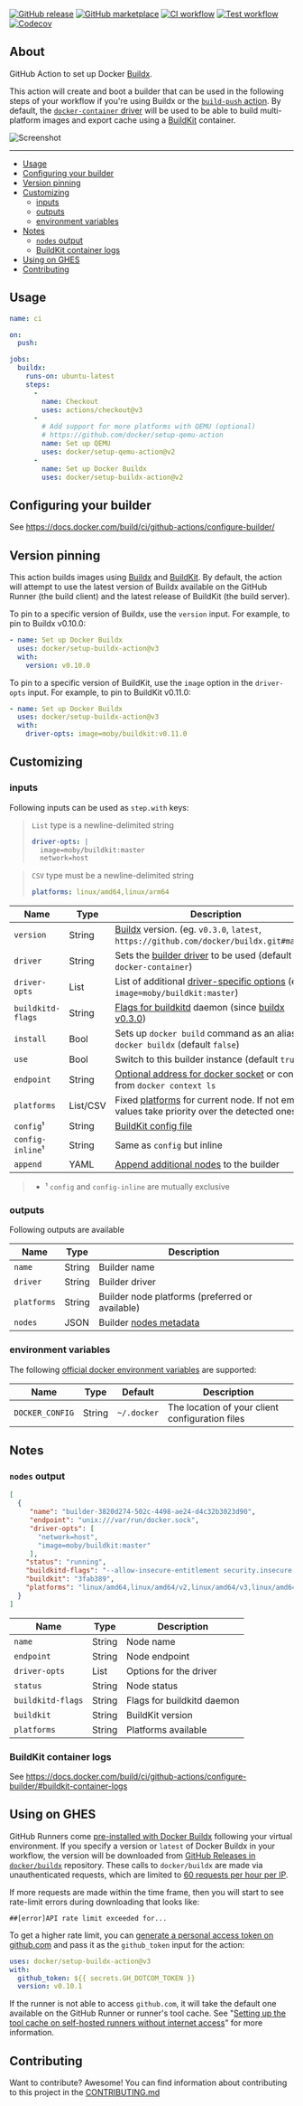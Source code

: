 [![GitHub release](https://img.shields.io/github/release/docker/setup-buildx-action.svg?style=flat-square)](https://github.com/docker/setup-buildx-action/releases/latest)
[![GitHub marketplace](https://img.shields.io/badge/marketplace-docker--setup--buildx-blue?logo=github&style=flat-square)](https://github.com/marketplace/actions/docker-setup-buildx)
[![CI workflow](https://img.shields.io/github/actions/workflow/status/docker/setup-buildx-action/ci.yml?branch=master&label=ci&logo=github&style=flat-square)](https://github.com/docker/setup-buildx-action/actions?workflow=ci)
[![Test workflow](https://img.shields.io/github/actions/workflow/status/docker/setup-buildx-action/test.yml?branch=master&label=test&logo=github&style=flat-square)](https://github.com/docker/setup-buildx-action/actions?workflow=test)
[![Codecov](https://img.shields.io/codecov/c/github/docker/setup-buildx-action?logo=codecov&style=flat-square)](https://codecov.io/gh/docker/setup-buildx-action)

## About

GitHub Action to set up Docker [Buildx](https://github.com/docker/buildx).

This action will create and boot a builder that can be used in the following
steps of your workflow if you're using Buildx or the [`build-push` action](https://github.com/docker/build-push-action/).
By default, the [`docker-container` driver](https://docs.docker.com/build/building/drivers/docker-container/)
will be used to be able to build multi-platform images and export cache using
a [BuildKit](https://github.com/moby/buildkit) container.

![Screenshot](.github/setup-buildx-action.png)

___

* [Usage](#usage)
* [Configuring your builder](#configuring-your-builder)
* [Version pinning](#version-pinning)
* [Customizing](#customizing)
  * [inputs](#inputs)
  * [outputs](#outputs)
  * [environment variables](#environment-variables)
* [Notes](#notes)
  * [`nodes` output](#nodes-output)
  * [BuildKit container logs](#buildkit-container-logs)
* [Using on GHES](#using-on-ghes)
* [Contributing](#contributing)

## Usage

```yaml
name: ci

on:
  push:

jobs:
  buildx:
    runs-on: ubuntu-latest
    steps:
      -
        name: Checkout
        uses: actions/checkout@v3
      -
        # Add support for more platforms with QEMU (optional)
        # https://github.com/docker/setup-qemu-action
        name: Set up QEMU
        uses: docker/setup-qemu-action@v2
      -
        name: Set up Docker Buildx
        uses: docker/setup-buildx-action@v2
```

## Configuring your builder

See https://docs.docker.com/build/ci/github-actions/configure-builder/

## Version pinning

This action builds images using [Buildx](https://github.com/docker/buildx) and
[BuildKit](https://github.com/moby/buildkit). By default, the action will
attempt to use the latest version of Buildx available on the GitHub Runner
(the build client) and the latest release of BuildKit (the build server).

To pin to a specific version of Buildx, use the `version` input. For example,
to pin to Buildx v0.10.0:

```yaml
- name: Set up Docker Buildx
  uses: docker/setup-buildx-action@v3
  with:
    version: v0.10.0
```

To pin to a specific version of BuildKit, use the `image` option in the
`driver-opts` input. For example, to pin to BuildKit v0.11.0:

```yaml
- name: Set up Docker Buildx
  uses: docker/setup-buildx-action@v3
  with:
    driver-opts: image=moby/buildkit:v0.11.0
```

## Customizing

### inputs

Following inputs can be used as `step.with` keys:

> `List` type is a newline-delimited string
> ```yaml
> driver-opts: |
>   image=moby/buildkit:master
>   network=host
> ```

> `CSV` type must be a newline-delimited string
> ```yaml
> platforms: linux/amd64,linux/arm64
> ```

| Name              | Type     | Description                                                                                                                                                                                     |
|-------------------|----------|-------------------------------------------------------------------------------------------------------------------------------------------------------------------------------------------------|
| `version`         | String   | [Buildx](https://github.com/docker/buildx) version. (eg. `v0.3.0`, `latest`, `https://github.com/docker/buildx.git#master`)                                                                     |
| `driver`          | String   | Sets the [builder driver](https://docs.docker.com/engine/reference/commandline/buildx_create/#driver) to be used (default `docker-container`)                                                   |
| `driver-opts`     | List     | List of additional [driver-specific options](https://docs.docker.com/engine/reference/commandline/buildx_create/#driver-opt) (eg. `image=moby/buildkit:master`)                                 |
| `buildkitd-flags` | String   | [Flags for buildkitd](https://docs.docker.com/engine/reference/commandline/buildx_create/#buildkitd-flags) daemon (since [buildx v0.3.0](https://github.com/docker/buildx/releases/tag/v0.3.0)) |
| `install`         | Bool     | Sets up `docker build` command as an alias to `docker buildx` (default `false`)                                                                                                                 |
| `use`             | Bool     | Switch to this builder instance (default `true`)                                                                                                                                                |
| `endpoint`        | String   | [Optional address for docker socket](https://docs.docker.com/engine/reference/commandline/buildx_create/#description) or context from `docker context ls`                                       |
| `platforms`       | List/CSV | Fixed [platforms](https://docs.docker.com/engine/reference/commandline/buildx_create/#platform) for current node. If not empty, values take priority over the detected ones.                    |
| `config`¹         | String   | [BuildKit config file](https://docs.docker.com/engine/reference/commandline/buildx_create/#config)                                                                                              |
| `config-inline`¹  | String   | Same as `config` but inline                                                                                                                                                                     |
| `append`          | YAML     | [Append additional nodes](docs/advanced/append-nodes.md) to the builder                                                                                                                         |

> * ¹ `config` and `config-inline` are mutually exclusive

### outputs

Following outputs are available

| Name        | Type   | Description                                     |
|-------------|--------|-------------------------------------------------|
| `name`      | String | Builder name                                    |
| `driver`    | String | Builder driver                                  |
| `platforms` | String | Builder node platforms (preferred or available) |
| `nodes`     | JSON   | Builder [nodes metadata](#nodes-output)         |

### environment variables

The following [official docker environment variables](https://docs.docker.com/engine/reference/commandline/cli/#environment-variables) are supported:

| Name            | Type   | Default     | Description                                     |
|-----------------|--------|-------------|-------------------------------------------------|
| `DOCKER_CONFIG` | String | `~/.docker` | The location of your client configuration files |

## Notes

### `nodes` output

```json
[
  {
     "name": "builder-3820d274-502c-4498-ae24-d4c32b3023d90",
     "endpoint": "unix:///var/run/docker.sock",
     "driver-opts": [
       "network=host",
       "image=moby/buildkit:master"
     ],
    "status": "running",
    "buildkitd-flags": "--allow-insecure-entitlement security.insecure --allow-insecure-entitlement network.host",
    "buildkit": "3fab389",
    "platforms": "linux/amd64,linux/amd64/v2,linux/amd64/v3,linux/amd64/v4,linux/386"
  }
]
```

| Name              | Type   | Description                |
|-------------------|--------|----------------------------|
| `name`            | String | Node name                  |
| `endpoint`        | String | Node endpoint              |
| `driver-opts`     | List   | Options for the driver     |
| `status`          | String | Node status                |
| `buildkitd-flags` | String | Flags for buildkitd daemon |
| `buildkit`        | String | BuildKit version           |
| `platforms`       | String | Platforms available        |

### BuildKit container logs

See https://docs.docker.com/build/ci/github-actions/configure-builder/#buildkit-container-logs

## Using on GHES

GitHub Runners come [pre-installed with Docker Buildx](https://github.com/actions/runner-images/blob/main/images/linux/Ubuntu2204-Readme.md)
following your virtual environment. If you specify a version or `latest` of
Docker Buildx in your workflow, the version will be downloaded from [GitHub Releases in `docker/buildx`](https://github.com/docker/buildx/releases)
repository. These calls to `docker/buildx` are made via unauthenticated requests,
which are limited to [60 requests per hour per IP](https://docs.github.com/en/rest/overview/resources-in-the-rest-api#rate-limiting).

If more requests are made within the time frame, then you will start to see
rate-limit errors during downloading that looks like:

```
##[error]API rate limit exceeded for...
```

To get a higher rate limit, you can [generate a personal access token on github.com](https://github.com/settings/tokens/new)
and pass it as the `github_token` input for the action:

```yaml
uses: docker/setup-buildx-action@v3
with:
  github_token: ${{ secrets.GH_DOTCOM_TOKEN }}
  version: v0.10.1
```

If the runner is not able to access `github.com`, it will take the default one
available on the GitHub Runner or runner's tool cache. See "[Setting up the tool cache on self-hosted runners without internet access](https://docs.github.com/en/enterprise-server@3.2/admin/github-actions/managing-access-to-actions-from-githubcom/setting-up-the-tool-cache-on-self-hosted-runners-without-internet-access)"
for more information.

## Contributing

Want to contribute? Awesome! You can find information about contributing to
this project in the [CONTRIBUTING.md](/.github/CONTRIBUTING.md)
